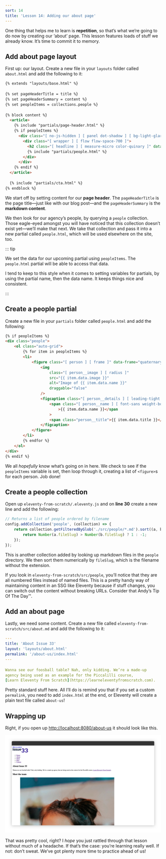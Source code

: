 ```yaml
---
sort: 14
title: 'Lesson 14: Adding our about page'
---
```


One thing that helps me to learn is **repetition**, so that’s what we’re going to do now by creating our ‘about’ page. This lesson features loads of stuff we already know. It’s time to commit it to memory.

## Add about page layout

First up: our layout. Create a new file in your `layouts` folder called `about.html` and add the following to it:

<!-- prettier-ignore -->
```html
{% extends "layouts/base.html" %} 

{% set pageHeaderTitle = title %} 
{% set pageHeaderSummary = content %} 
{% set peopleItems = collections.people %} 

{% block content %}
  <article>
    {% include "partials/page-header.html" %} 
    {% if peopleItems %} 
      <div class="[ no-js-hidden ] [ panel dot-shadow ] [ bg-light-glare ]">
        <div class="[ wrapper ] [ flow flow-space-700 ]">
          <h2 class="[ headline ] [ measure-micro color-quinary ]" data-highlight="dark">Meet the team</h2>
          {% include "partials/people.html" %}
        </div>
      </div>
    {% endif %}
  </article>

  {% include "partials/cta.html" %} 
{% endblock %}
```

We start off by setting content for our **page header**. The `pageHeaderTitle` is the page title—just like with our blog post—and the `pageHeaderSummary` is the **markdown content**.

We then look for our agency’s people, by querying a `people` collection. Those eagle-eyed amongst you will have noticed that this collection doesn’t exist yet—we’ll make that next. We take that collection and pass it into a new partial called `people.html`, which will be used elsewhere on the site, too.

::: tip

We set the data for our upcoming partial using `peopleItems`. The `people.html` partial will be able to access that data.

I tend to keep to this style when it comes to setting variables for partials, by using the partial name, then the data name. It keeps things nice and consistent.

:::

## Create a people partial

Create a new file in your `partials` folder called `people.html` and add the following:

```html
{% if peopleItems %}
<div class="people">
	<ol class="auto-grid">
		{% for item in peopleItems %}
		<li>
			<figure class="[ person ] [ frame ]" data-frame="quaternary">
				<img
					class="[ person__image ] [ radius ]"
					src="{{ item.data.image }}"
					alt="Image of {{ item.data.name }}"
					draggable="false"
				/>
				<figcaption class="[ person__details ] [ leading-tight ]">
					<span class="[ person__name ] [ font-sans weight-bold ]"
						>{{ item.data.name }}</span
					>
					<span class="person__title">{{ item.data.title }}</span>
				</figcaption>
			</figure>
		</li>
		{% endfor %}
	</ol>
</div>
{% endif %}
```

We all _hopefully_ know what’s going on in here. We check to see if the `peopleItems` variable is set, then loop through it, creating a list of `<figure>`s for each person. Job done!

## Create a people collection

Open up `eleventy-from-scratch/.eleventy.js` and on **line 30** create a new line and add the following:

```js
// Returns a list of people ordered by filename
config.addCollection('people', (collection) => {
	return collection.getFilteredByGlob('./src/people/*.md').sort((a, b) => {
		return Number(a.fileSlug) > Number(b.fileSlug) ? 1 : -1;
	});
});
```

This is another collection added by looking up markdown files in the `people` directory. We then sort them numerically by `fileSlug`, which is the filename without the extension.

If you look in `eleventy-from-scratch/src/people`, you’ll notice that they are all numbered files instead of named files. This is a pretty handy way of maintaining content in an SSG like Eleventy because if stuff changes, you can switch out the content without breaking URLs. Consider that Andy’s Tip Of The Day™.

## Add an about page

Lastly, we need some content. Create a new file called `eleventy-from-scratch/src/about.md` and add the following to it:

<!-- prettier-ignore -->
```yaml
---
title: 'About Issue 33'
layout: 'layouts/about.html'
permalink: '/about-us/index.html'
---

Wanna see our foosball table? Nah, only kidding. We’re a made-up
agency being used as an example for the Piccalilli course,
[Learn Eleventy From Scratch](https://learneleventyfromscratch.com).
```

Pretty standard stuff here. All I’ll do is remind you that if you set a custom `permalink`, you need to add `index.html` at the end, or Eleventy will create a plain text file called `about-us`!

## Wrapping up

Right, if you open up <http://localhost:8080/about-us> it should look like this.

![The about page featuring a title, summary and a list of people figures](/images/ss-about.jpg)

That was pretty cool, right? I _hope_ you just rattled through that lesson without much of a headache. If that’s the case: you’re learning really well. If not: don’t sweat. We’ve got plenty more time to practice ahead of us!
